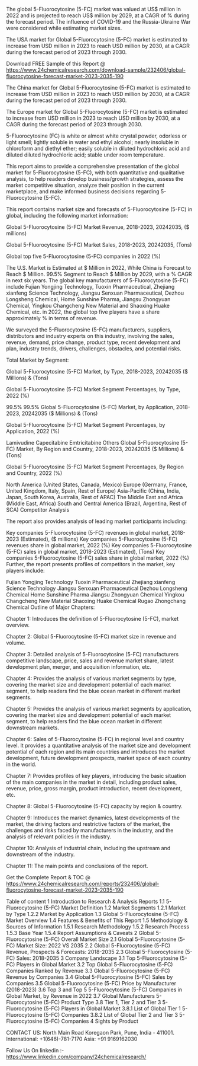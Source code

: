 The global 5-Fluorocytosine (5-FC) market was valued at US$ million in 2022 and is projected to reach US$ million by 2029, at a CAGR of % during the forecast period. The influence of COVID-19 and the Russia-Ukraine War were considered while estimating market sizes.

The USA market for Global 5-Fluorocytosine (5-FC)  market is estimated to increase from USD million in 2023 to reach USD million by 2030, at a CAGR during the forecast period of 2023 through 2030.

Download FREE Sample of this Report @ https://www.24chemicalresearch.com/download-sample/232406/global-fluorocytosine-forecast-market-2023-2035-190

The China market for Global 5-Fluorocytosine (5-FC)  market is estimated to increase from USD million in 2023 to reach USD million by 2030, at a CAGR during the forecast period of 2023 through 2030.

The Europe market for Global 5-Fluorocytosine (5-FC)  market is estimated to increase from USD million in 2023 to reach USD million by 2030, at a CAGR during the forecast period of 2023 through 2030.

5-Fluorocytosine (FC) is white or almost white crystal powder, odorless or light smell; lightly soluble in water and ethyl alcohol; nearly insoluble in chloroform and diethyl ether; easily soluble in diluted hydrochloric acid and diluted diluted hydrochloric acid; stable under room temperature.

This report aims to provide a comprehensive presentation of the global market for 5-Fluorocytosine (5-FC), with both quantitative and qualitative analysis, to help readers develop business/growth strategies, assess the market competitive situation, analyze their position in the current marketplace, and make informed business decisions regarding 5-Fluorocytosine (5-FC).

This report contains market size and forecasts of 5-Fluorocytosine (5-FC) in global, including the following market information:

Global 5-Fluorocytosine (5-FC) Market Revenue, 2018-2023, 20242035, ($ millions)

Global 5-Fluorocytosine (5-FC) Market Sales, 2018-2023, 20242035, (Tons)

Global top five 5-Fluorocytosine (5-FC) companies in 2022 (%)

The U.S. Market is Estimated at $ Million in 2022, While China is Forecast to Reach $ Million.
99.5% Segment to Reach $ Million by 2029, with a % CAGR in next six years.
The global key manufacturers of 5-Fluorocytosine (5-FC) include Fujian Yongjing Technology, Tuoxin Pharmaceutical, Zhejiang xianfeng Science Technology, Jiangsu Senxuan Pharmaceutical, Dezhou Longsheng Chemical, Home Sunshine Pharma, Jiangsu Zhongyuan Chemical, Yingkou Changcheng New Material and Shaoxing Huake Chemical, etc. in 2022, the global top five players have a share approximately % in terms of revenue.

We surveyed the 5-Fluorocytosine (5-FC) manufacturers, suppliers, distributors and industry experts on this industry, involving the sales, revenue, demand, price change, product type, recent development and plan, industry trends, drivers, challenges, obstacles, and potential risks.

Total Market by Segment:

Global 5-Fluorocytosine (5-FC) Market, by Type, 2018-2023, 20242035 ($ Millions) & (Tons)

Global 5-Fluorocytosine (5-FC) Market Segment Percentages, by Type, 2022 (%)

99.5%
99.5%
Global 5-Fluorocytosine (5-FC) Market, by Application, 2018-2023, 20242035 ($ Millions) & (Tons)

Global 5-Fluorocytosine (5-FC) Market Segment Percentages, by Application, 2022 (%)

Lamivudine
Capecitabine
Emtricitabine
Others
Global 5-Fluorocytosine (5-FC) Market, By Region and Country, 2018-2023, 20242035 ($ Millions) & (Tons)

Global 5-Fluorocytosine (5-FC) Market Segment Percentages, By Region and Country, 2022 (%)

North America (United States, Canada, Mexico)
Europe (Germany, France, United Kingdom, Italy, Spain, Rest of Europe)
Asia-Pacific (China, India, Japan, South Korea, Australia, Rest of APAC)
The Middle East and Africa (Middle East, Africa)
South and Central America (Brazil, Argentina, Rest of SCA)
Competitor Analysis

The report also provides analysis of leading market participants including:

Key companies 5-Fluorocytosine (5-FC) revenues in global market, 2018-2023 (Estimated), ($ millions)
Key companies 5-Fluorocytosine (5-FC) revenues share in global market, 2022 (%)
Key companies 5-Fluorocytosine (5-FC) sales in global market, 2018-2023 (Estimated), (Tons)
Key companies 5-Fluorocytosine (5-FC) sales share in global market, 2022 (%)
Further, the report presents profiles of competitors in the market, key players include:

Fujian Yongjing Technology
Tuoxin Pharmaceutical
Zhejiang xianfeng Science Technology
Jiangsu Senxuan Pharmaceutical
Dezhou Longsheng Chemical
Home Sunshine Pharma
Jiangsu Zhongyuan Chemical
Yingkou Changcheng New Material
Shaoxing Huake Chemical
Rugao Zhongchang Chemical
Outline of Major Chapters:

Chapter 1: Introduces the definition of 5-Fluorocytosine (5-FC), market overview.

Chapter 2: Global 5-Fluorocytosine (5-FC) market size in revenue and volume.

Chapter 3: Detailed analysis of 5-Fluorocytosine (5-FC) manufacturers competitive landscape, price, sales and revenue market share, latest development plan, merger, and acquisition information, etc.

Chapter 4: Provides the analysis of various market segments by type, covering the market size and development potential of each market segment, to help readers find the blue ocean market in different market segments.

Chapter 5: Provides the analysis of various market segments by application, covering the market size and development potential of each market segment, to help readers find the blue ocean market in different downstream markets.

Chapter 6: Sales of 5-Fluorocytosine (5-FC) in regional level and country level. It provides a quantitative analysis of the market size and development potential of each region and its main countries and introduces the market development, future development prospects, market space of each country in the world.

Chapter 7: Provides profiles of key players, introducing the basic situation of the main companies in the market in detail, including product sales, revenue, price, gross margin, product introduction, recent development, etc.

Chapter 8: Global 5-Fluorocytosine (5-FC) capacity by region & country.

Chapter 9: Introduces the market dynamics, latest developments of the market, the driving factors and restrictive factors of the market, the challenges and risks faced by manufacturers in the industry, and the analysis of relevant policies in the industry.

Chapter 10: Analysis of industrial chain, including the upstream and downstream of the industry.

Chapter 11: The main points and conclusions of the report.

Get the Complete Report & TOC @ https://www.24chemicalresearch.com/reports/232406/global-fluorocytosine-forecast-market-2023-2035-190

Table of content
1 Introduction to Research & Analysis Reports
1.1 5-Fluorocytosine (5-FC) Market Definition
1.2 Market Segments
1.2.1 Market by Type
1.2.2 Market by Application
1.3 Global 5-Fluorocytosine (5-FC) Market Overview
1.4 Features & Benefits of This Report
1.5 Methodology & Sources of Information
1.5.1 Research Methodology
1.5.2 Research Process
1.5.3 Base Year
1.5.4 Report Assumptions & Caveats
2 Global 5-Fluorocytosine (5-FC) Overall Market Size
2.1 Global 5-Fluorocytosine (5-FC) Market Size: 2022 VS 2035
2.2 Global 5-Fluorocytosine (5-FC) Revenue, Prospects & Forecasts: 2018-2035
2.3 Global 5-Fluorocytosine (5-FC) Sales: 2018-2035
3 Company Landscape
3.1 Top 5-Fluorocytosine (5-FC) Players in Global Market
3.2 Top Global 5-Fluorocytosine (5-FC) Companies Ranked by Revenue
3.3 Global 5-Fluorocytosine (5-FC) Revenue by Companies
3.4 Global 5-Fluorocytosine (5-FC) Sales by Companies
3.5 Global 5-Fluorocytosine (5-FC) Price by Manufacturer (2018-2023)
3.6 Top 3 and Top 5 5-Fluorocytosine (5-FC) Companies in Global Market, by Revenue in 2022
3.7 Global Manufacturers 5-Fluorocytosine (5-FC) Product Type
3.8 Tier 1, Tier 2 and Tier 3 5-Fluorocytosine (5-FC) Players in Global Market
3.8.1 List of Global Tier 1 5-Fluorocytosine (5-FC) Companies
3.8.2 List of Global Tier 2 and Tier 3 5-Fluorocytosine (5-FC) Companies
4 Sights by Product

CONTACT US:
North Main Road Koregaon Park, Pune, India - 411001.
International: +1(646)-781-7170
Asia: +91 9169162030

Follow Us On linkedin :- https://www.linkedin.com/company/24chemicalresearch/
